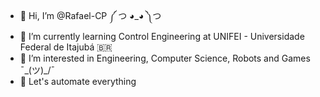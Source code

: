 - 👋 Hi, I’m @Rafael-CP ༼ つ ◕_◕ ༽つ
- 🤖 I’m currently learning Control Engineering at UNIFEI - Universidade Federal de Itajubá 🇧🇷 
- 👾 I’m interested in Engineering, Computer Science, Robots and Games ¯\_(ツ)_/¯
- 🦾 Let's automate everything

